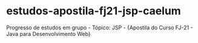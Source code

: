 # estudos-apostila-fj21-jsp-caelum
Progresso de estudos em grupo - Tópico: JSP - {Apostila do Curso FJ-21 - Java para Desenvolvimento Web}
